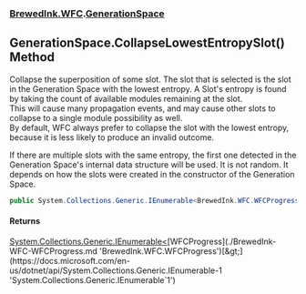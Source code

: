 ### [BrewedInk.WFC](./BrewedInk-WFC.md 'BrewedInk.WFC').[GenerationSpace](./BrewedInk-WFC-GenerationSpace.md 'BrewedInk.WFC.GenerationSpace')
## GenerationSpace.CollapseLowestEntropySlot() Method
Collapse the superposition of some slot. The slot that is selected is the slot in the Generation Space with the lowest entropy. A Slot's entropy is found by taking the count of available modules remaining at the slot.  
This will cause many propagation events, and may cause other slots to collapse to a single module possibility as well.  
By default, WFC always prefer to collapse the slot with the lowest entropy, because it is less likely to produce an invalid outcome.  
 
If there are multiple slots with the same entropy, the first one detected in the Generation Space's internal data structure will be used. It is not random. It depends on how the slots were created in the constructor of the Generation Space.  
```csharp
public System.Collections.Generic.IEnumerable<BrewedInk.WFC.WFCProgress> CollapseLowestEntropySlot();
```
#### Returns
[System.Collections.Generic.IEnumerable&lt;](https://docs.microsoft.com/en-us/dotnet/api/System.Collections.Generic.IEnumerable-1 'System.Collections.Generic.IEnumerable`1')[WFCProgress](./BrewedInk-WFC-WFCProgress.md 'BrewedInk.WFC.WFCProgress')[&gt;](https://docs.microsoft.com/en-us/dotnet/api/System.Collections.Generic.IEnumerable-1 'System.Collections.Generic.IEnumerable`1')  
  
